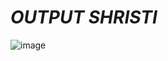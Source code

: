 # ***OUTPUT SHRISTI***
![image](https://user-images.githubusercontent.com/57668125/201533143-f7a5d1ed-b3f0-4232-9114-c66776160e87.png)
